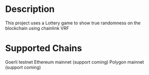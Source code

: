 # Description
This project uses a Lottery game to show true randomness on the blockchain using chainlink VRF

# Supported Chains

Goerli testnet
Ethereum mainnet (support coming)
Polygon mainnet (support coming)

